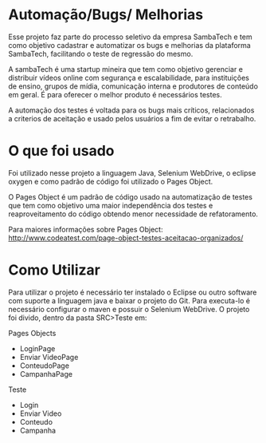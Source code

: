 # Automação/Bugs/ Melhorias


Esse projeto faz parte do processo seletivo da empresa SambaTech e tem como objetivo cadastrar e automatizar os bugs e melhorias da plataforma SambaTech, facilitando o teste de regressão do mesmo.

A sambaTech é uma startup mineira que tem como objetivo gerenciar e distribuir vídeos online com segurança e escalabilidade, para instituições de ensino, grupos de mídia, comunicação interna e produtores de conteúdo em geral. É para oferecer o melhor produto é necessários testes.

A automação dos testes é voltada para os bugs mais críticos, relacionados a criterios de aceitação e  usado pelos usuários a fim de evitar o retrabalho.

# O que foi usado

Foi utilizado nesse projeto a linguagem Java, Selenium WebDrive, o eclipse oxygen e como padrão de código foi utilizado o Pages Object.

O Pages Object é um padrão de código usado na automatização de testes que tem como objetivo uma maior independência dos testes e reaproveitamento do código obtendo menor necessidade de refatoramento.

Para maiores informações sobre Pages Object: http://www.codeatest.com/page-object-testes-aceitacao-organizados/

# Como Utilizar

Para utilizar o projeto é necessário ter instalado o Eclipse ou outro software com suporte a linguagem java e baixar o projeto do Git. Para executa-lo é necessário configurar o maven e possuir o Selenium WebDrive.
O projeto foi divido, dentro da pasta SRC>Teste em:


Pages Objects
-	LoginPage
-	Enviar VideoPage
-	ConteudoPage 
-	CampanhaPage

Teste
-	Login
-	Enviar Video
-	Conteudo 
-	Campanha